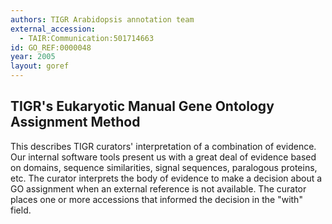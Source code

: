 ```yaml
--- 
authors: TIGR Arabidopsis annotation team
external_accession: 
  - TAIR:Communication:501714663
id: GO_REF:0000048
year: 2005
layout: goref
---
```


## TIGR's Eukaryotic Manual Gene Ontology Assignment Method

This describes TIGR curators' interpretation of a combination of evidence. Our internal software tools present us with a great deal of evidence based on domains, sequence similarities, signal sequences, paralogous proteins, etc. The curator interprets the body of evidence to make a decision about a GO assignment when an external reference is not available. The curator places one or more accessions that informed the decision in the "with" field.
